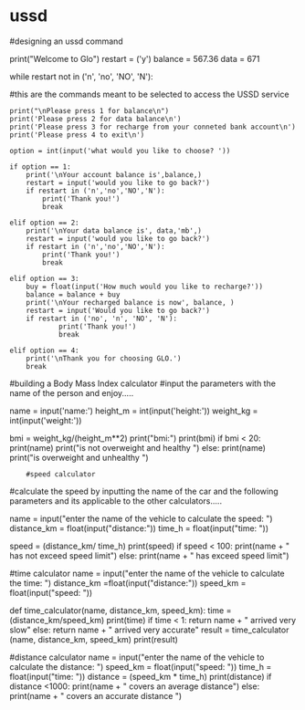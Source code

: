 # ussd

#designing an ussd command

print("Welcome to Glo")
restart = ('y')
balance = 567.36
data = 671

while restart not in ('n', 'no', 'NO', 'N'):
	
#this are the commands meant to be selected to access the USSD service

	print("\nPlease press 1 for balance\n")
	print('Please press 2 for data balance\n')
	print('Please press 3 for recharge from your conneted bank account\n')
	print('Please press 4 to exit\n')

	option = int(input('what would you like to choose? '))
	
	if option == 1:
		print('\nYour account balance is',balance,)
		restart = input('would you like to go back?')
		if restart in ('n','no','NO','N'):
			print('Thank you!')
			break
			
	elif option == 2:
		print('\nYour data balance is', data,'mb',)
		restart = input('would you like to go back?')
		if restart in ('n','no','NO','N'):
			print('Thank you!')
			break
			
	elif option == 3:
		buy = float(input('How much would you like to recharge?'))
		balance = balance + buy
		print('\nYour recharged balance is now', balance, )
		restart = input('Would you like to go back?')
		if restart in ('no', 'n', 'NO', 'N'):
				print('Thank you!')
				break
				
	elif option == 4:
		print('\nThank you for choosing GLO.')	
		break
		
	
		
				
		
#building a Body Mass Index calculator
#input the parameters with the name of the person and enjoy.....


name = input('name:')
height_m = int(input('height:'))
weight_kg = int(input('weight:'))

bmi = weight_kg/(height_m**2)
print("bmi:")
print(bmi)
if bmi < 20:
		print(name)
		print("is not overweight and healthy ")
else:
		print(name)
		print("is overweight and unhealthy	")
		

		
						
		#speed calculator
#calculate the speed by inputting the name of the car and the following parameters and its applicable to the other calculators.....


name = input("enter the name of the vehicle to calculate the speed: ") 
distance_km =  float(input("distance:"))
time_h =   float(input("time: "))

speed = (distance_km/ time_h)
print(speed)
if speed < 100:
	print(name + " has not exceed speed limit")
else:
	print(name + " has exceed speed limit")
	
	
#time calculator
name =  input("enter the name of the vehicle to calculate the time: ")
distance_km =float(input("distance:"))
speed_km =  float(input("speed: "))

def time_calculator(name, distance_km, 		speed_km):
	time = (distance_km/speed_km)
	print(time)
	if time < 1:
		return name + " arrived very slow"
	else:
		return name +  " arrived very accurate"
result = time_calculator (name, distance_km, speed_km)
print(result)


#distance calculator
name =  input("enter the name of the vehicle to calculate the distance: ")
speed_km =  float(input("speed: "))
time_h =  float(input("time: "))
distance = (speed_km * time_h)
print(distance)
if distance <1000:
	print(name + " covers an average distance")
else:
	print(name + " covers an accurate distance ")
